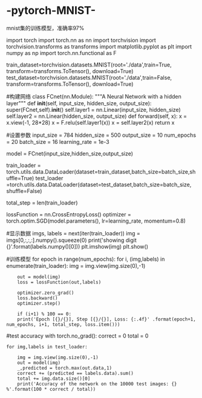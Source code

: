 # -pytorch-MNIST-
mnist集的训练模型，准确率97%

import torch
import torch.nn as nn
import torchvision
import torchvision.transforms as transforms
import matplotlib.pyplot as plt
import numpy as np
import torch.nn.functional as F

train_dataset=torchvision.datasets.MNIST(root='./data',train=True, transform=transforms.ToTensor(), download=True)
test_dataset=torchvision.datasets.MNIST(root='./data',train=False, transform=transforms.ToTensor(), download=True)

#构建网络
class FCnet(nn.Module):
    """A Neural Network with a hidden layer"""
    def __init__(self, input_size, hidden_size, output_size):
        super(FCnet,self).__init__()
        self.layer1 = nn.Linear(input_size, hidden_size)
        self.layer2 = nn.Linear(hidden_size, output_size)
    def forward(self, x):
        x = x.view(-1, 28*28)
        x = F.relu(self.layer1(x))
        x = self.layer2(x) 
        return x

#设置参数
input_size = 784
hidden_size = 500
output_size = 10
num_epochs = 20
batch_size = 16
learning_rate = 1e-3

model = FCnet(input_size,hidden_size,output_size)

train_loader = torch.utils.data.DataLoader(dataset=train_dataset,batch_size=batch_size,shuffle=True) 
test_loader =torch.utils.data.DataLoader(dataset=test_dataset,batch_size=batch_size, shuffle=False)

total_step = len(train_loader)

lossFunction = nn.CrossEntropyLoss()
optimizer = torch.optim.SGD(model.parameters(), lr=learning_rate, momentum=0.8)

#显示数据
imgs, labels = next(iter(train_loader))
img = imgs[0,:,:,:].numpy().squeeze(0)
print('showing digit {}'.format(labels.numpy()[0]))
plt.imshow(img)
plt.show()

#训练模型
for epoch in range(num_epochs):
    for i, (img,labels) in enumerate(train_loader):
        img = img.view(img.size(0),-1)
        
        out = model(img)
        loss = lossFunction(out,labels)
    
        optimizer.zero_grad()
        loss.backward()
        optimizer.step()
    
        if (i+1) % 100 == 0:
        print('Epoch [{}/{}], Step [{}/{}], Loss: {:.4f}' .format(epoch+1, num_epochs, i+1, total_step, loss.item()))

#test accuracy
with torch.no_grad():
    correct = 0
    total = 0
    
    for img,labels in test_loader:
        
        img = img.view(img.size(0),-1)
        out = model(img)
        _,predicted = torch.max(out.data,1) 
        correct += (predicted == labels.data).sum() 
        total += img.data.size()[0]
        print('Accuracy of the network on the 10000 test images: {} %'.format(100 * correct / total))
